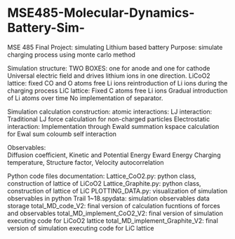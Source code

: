 # MSE485-Molecular-Dynamics-Battery-Sim-

MSE 485 Final Project: simulating Lithium based battery 
Purpose: simulate charging process using monte carlo method


Simulation structure:
    TWO BOXES:  one for anode and one for cathode
    Universal electric field and drives lithium ions in one direction.
    LiCoO2 lattice:
        fixed CO and O atoms
        free Li ions
        reintroduction of Li ions during the charging process
    LiC lattice:
        Fixed C atoms
        free Li ions
        Gradual introduction of Li atoms over time
    No implementation of separator.


Simulation calculation construction:
    atomic interactions: 
        LJ interaction:
            Traditional LJ force calculation for non-charged particles
        Electrostatic interaction:
            Implementation through Ewald summation
            kspace calculation for Ewal sum
            coloumb self interaction


Observables:  
    Diffusion coefficient,
    Kinetic and Potential Energy
    Eward Energy
    Charging temperature, 
    Structure factor, 
    Velocity autocorrelation


Python code files documentation:
    Lattice_CoO2.py:
        python class, construction of lattice of LiCoO2 
    Lattice_Graphite.py:
        python class, construction of lattice of LiC 
    PLOTTING_DATA.py:
        visualization of simulation observables in python
    Trail 1~18.spydata:
        simulation observables data storage
    total_MD_code_V2:
        final version of calculation fucntions of forces and observables
    total_MD_implement_CoO2_V2:
        final version of simulation executing code for LiCoO2 lattice
    total_MD_implement_Graphite_V2:
        final version of simulation executing code for LiC lattice
    
